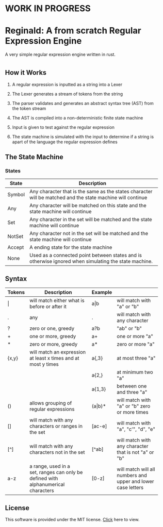 # WORK IN PROGRESS

# Reginald: A from scratch Regular Expression Engine

A very simple regular expression engine written in rust.  

# 

## How it Works

1. A regular expression is inputted as a string into a Lexer

2. The Lexer generates a stream of tokens from the string

3. The parser validates and generates an abstract syntax tree (AST) from the token stream

4. The AST is compiled into a non-deterministic finite state machine

5. Input is given to test against the regular expression

6. The state machine is simulated with the input to determine if a string is apart of the language the regular expression defines

## The State Machine

### States

| State  | Description                                                                                                |
| ------ | ---------------------------------------------------------------------------------------------------------- |
| Symbol | Any character that is the same as the states character will be matched and the state machine will continue |
| Any    | Any character will be matched on this state and the state machine will continue                            |
| Set    | Any character in the set will be matched and the state machine will continue                               |
| NotSet | Any character not in the set will be matched and the state machine will continue                           |
| Accept | A ending state for the state machine                                                                       |
| None   | Used as a connected point between states and is otherwise ignored when simulating the state machine.       |

## Syntax

| Tokens | Description                                                                       | Example  |                                                              |
| ------ | --------------------------------------------------------------------------------- | -------- | ------------------------------------------------------------ |
| \|     | will match either what is before or after it                                      | a\|b     | will match with "a" or "b"                                   |
| .      | any                                                                               | .        | will match with any character                                |
| ?      | zero or one, greedy                                                               | a?b      | "ab" or "b"                                                  |
| +      | one or more, greedy                                                               | a+       | one or more "a"                                              |
| \*     | zero or more, greedy                                                              | a*       | zero or more "a"                                             |
| {x,y}  | will match an expression at least x times and at most y times                     | a{,3}    | at most three "a"                                            |
|        |                                                                                   | a{2,}    | at minimum two "a"                                           |
|        |                                                                                   | a{1,3}   | between one and three "a"                                    |
| ()     | allows grouping of regular expressions                                            | (a\|b)\* | will match with "a" or "b" zero or more times                |
| []     | will match with any characters or ranges in the set                               | [ac-e]   | will match with "a", "c'", "d", "e"                          |
| [^]    | will match with any characters not in the set                                     | [^ab]    | will match with any character that is not "a" or "b"         |
| a-z    | a range, used in a set, ranges can only be defined with alphanumerical characters | [0-z]    | will match will all numbers and upper and lower case letters |

## License

This software is provided under the MIT license. [Click](LICENSE) here to view.